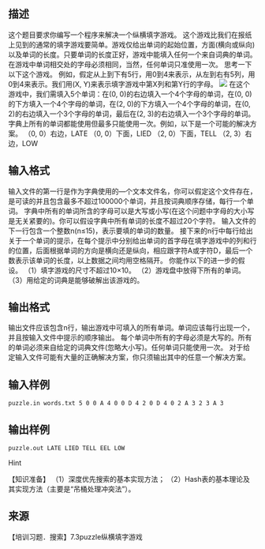 ## 描述

这个题目要求你编写一个程序来解决一个纵横填字游戏。 这个游戏比我们在报纸上见到的通常的填字游戏要简单。游戏仅给出单词的起始位置，方面(横向或纵向)以及单词的长度。只要单词的长度正好，游戏中能填入任何一个来自词典的单词。 在游戏中单词相交处的字母必须相同，当然，任何单词只准使用一次。 思考一下以下这个游戏。 例如，假定从上到下有5行，用0到4来表示，从左到右有5列，用0到4来表示。我们用(X, Y)来表示填字游戏中第X列和第Y行的字母。 <img border=0 src=http://60.191.162.158:8080/JudgeOnline/images/p1221.gif > 在这个游戏中，我们需填入5个单词：在(0, 0)的右边填入一个4个字母的单词，在(0, 0)的下方填入一个4个字母的单词，在(2, 0)的下方填入一个4个字母的单词，在(0, 2)的右边填入一个3个字母的单词，最后在(2, 3)的右边填入一个3个字母的单词。字典上所有的单词都能使用但最多只能使用一次。例如，以下是一个可能的解决方案。 （0, 0）右边，LATE （0, 0）下面，LIED （2, 0）下面，TELL （2, 3）右边，LOW 

## 输入格式

输入文件的第一行是作为字典使用的—个文本文件名，你可以假定这个文件存在，是可读的并且包含最多不超过100000个单词，并且按词典顺序存储，每行一个单词。 字典中所有的单词所含的字母可以是大写或小写(在这个问题中字母的大小写是无关紧要的)。你可以假设字典中所有单词的长度不超过20个字符。 输入文件的下一行包含一个整数n(n≤15)，表示要填的单词的数量。 接下来的n行中每行给出关于一个单词的提示，在每个提示中分别给出单词的首字母在填字游戏中的列和行的位置，后面根据单词的方向是横向还是纵向，相应跟字符A或字符D，最后一个数表示该单词的长度，以上数据之间均用空格隔开。 你能作以下的进一步的假设。 （1）填字游戏的尺寸不超过10×10。 （2）游戏盘中放得下所有的单词。 （3）用给定的词典是能够破解出该游戏的。 

## 输出格式

输出文件应该包含n行，输出游戏中可填入的所有单词。单词应该每行出现一个，并且按输入文件中提示的顺序输出。 每个单词中所有的字母必须是大写的。所有的单词必须来自给定的词典文件(忽略大小写)。任何单词只能使用一次。 对于给定输入文件可能有大量的正确解决方案，你只须输出其中的任意一个解决方案。

## 输入样例

```plaintext
puzzle.in words.txt 5 0 0 A 4 0 0 D 4 2 0 D 4 0 2 A 3 2 3 A 3 
```

## 输出样例

```plaintext
puzzle.out LATE LIED TELL EEL LOW 
```

Hint

【知识准备】 （1）深度优先搜索的基本实现方法； （2）Hash表的基本理论及其实现方法（主要是“吊桶处理冲突法”）。 

## 来源

【培训习题．搜索】7.3puzzle纵横填字游戏

